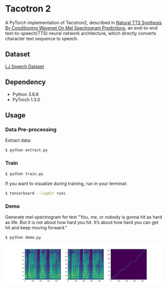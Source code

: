 # Tacotron 2

A PyTorch implementation of Tacotron2, described in [Natural TTS Synthesis By Conditioning Wavenet On Mel Spectrogram Predictions](https://arxiv.org/pdf/1712.05884.pdf), an end-to-end text-to-speech(TTS) neural network architecture, which directly converts character text sequence to speech.

## Dataset

[LJ Speech Dataset](https://keithito.com/LJ-Speech-Dataset/)

## Dependency

- Python 3.6.8
- PyTorch 1.3.0

## Usage
### Data Pre-processing
Extract data:
```bash
$ python extract.py
```

### Train
```bash
$ python train.py
```

If you want to visualize during training, run in your terminal:
```bash
$ tensorboard --logdir runs
```

### Demo
Generate mel-spectrogram for text "You, me, or nobody is gonna hit as hard as life. But it is not about how hard you hit. It’s about how hard you can get hit and keep moving forward."
```bash
$ python demo.py
```
![image](https://github.com/foamliu/Tacotron2/raw/master/images/mel_spec.jpg)
